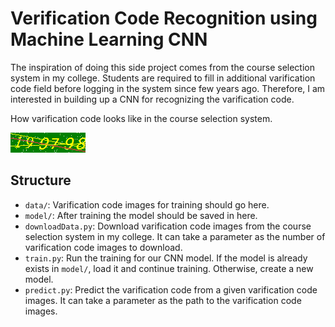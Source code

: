 # Verification Code Recognition using Machine Learning CNN

The inspiration of doing this side project comes from the course selection system in my college. Students are required to fill in additional varification code field before logging in the system since few years ago. Therefore, I am interested in building up a CNN for recognizing the varification code.

How varification code looks like in the course selection system.

![varification code image](data/199798.png)

## Structure

- `data/`: Varification code images for training should go here.
- `model/`: After training the model should be saved in here.
- `downloadData.py`: Download varification code images from the course selection system in my college. It can take a parameter as the number of varification code images to download.
- `train.py`: Run the training for our CNN model. If the model is already exists in `model/`, load it and continue training. Otherwise, create a new model.
- `predict.py`: Predict the varification code from a given varification code images. It can take a parameter as the path to the varification code images.

